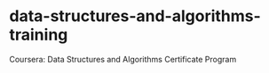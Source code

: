 # data-structures-and-algorithms-training
Coursera: Data Structures and Algorithms Certificate Program
